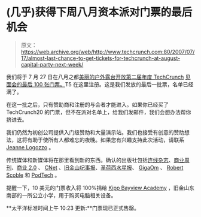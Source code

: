# (几乎)获得下周八月资本派对门票的最后机会

> 原文：<https://web.archive.org/web/http://www.techcrunch.com:80/2007/07/17/almost-last-chance-to-get-tickets-for-techcrunch-at-august-capital-party-next-week/>

我们将于 7 月 27 日在八月之都[美丽的户外露台开放第二届年度 TechCrunch](https://web.archive.org/web/20131227194046/http://www.augustcap.com/) [见面会的最后 100 张门票。](https://web.archive.org/web/20131227194046/http://www.techcrunch.com/2007/06/05/techcrunch-party-at-august-capital-on-july-27/)T5 在这里注册。这是我们发放的最后一批票，名单已经满了。

在这一批之后，只有赞助商和注册的与会者才能进入。如果你已经买了 TechCrunch20 的门票，但不在派对名单上，给我们发邮件，我们会想办法帮你挤进去。

我们仍然为初创公司提供入门级赞助和大量演示站。我们也接受有创意的赞助想法，这将有助于使所有人都难忘的夜晚。如果您有兴趣支持此次活动，请联系 [Jeanne Logozzo](https://web.archive.org/web/20131227194046/mailto:jlogo@earthlink.net) 。

传统媒体和新媒体将在那里看到新的东西。确认的出版社包括[连线杂志](https://web.archive.org/web/20131227194046/http://www.wired.com/)、[商业周刊](https://web.archive.org/web/20131227194046/http://www.businessweek.com/)、[商业 2.0](https://web.archive.org/web/20131227194046/http://money.cnn.com/magazines/business2/) 、 [CNet](https://web.archive.org/web/20131227194046/http://www.cnet.com/) 、[旧金山纪事报](https://web.archive.org/web/20131227194046/http://sfgate.com/chronicle/)、[圣荷西水星报](https://web.archive.org/web/20131227194046/http://www.mercurynews.com/)、 [GigaOm](https://web.archive.org/web/20131227194046/http://www.gigaom.com/) 、 [Robert Scoble](https://web.archive.org/web/20131227194046/http://www.scobleizer.com/) 和 [PodTech](https://web.archive.org/web/20131227194046/http://www.podtech.net/) 。

提醒一下，10 美元的门票收入将 100%捐给 [Kipp Bayview Academy](https://web.archive.org/web/20131227194046/http://www.kippbayview.org/) ，旧金山东南部的一所公立小学，用于购买电脑相关设备。

**太平洋标准时间上午 10:23 更新:**门票现已正式售罄。